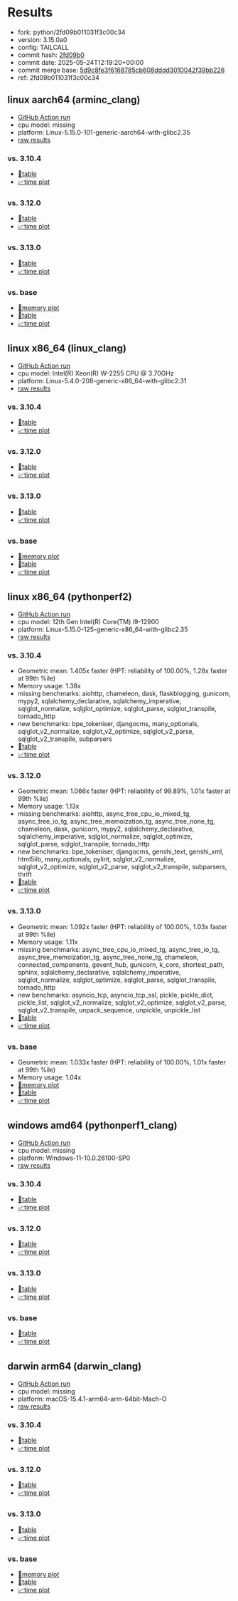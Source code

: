 # Results

- fork: python/2fd09b011031f3c00c34
- version: 3.15.0a0
- config: TAILCALL
- commit hash: [2fd09b0](https://github.com/python/cpython/commit/2fd09b0)
- commit date: 2025-05-24T12:19:20+00:00
- commit merge base: [5d9c8fe3f6168785cb608dddd3010042f39bb226](https://github.com/python/cpython/commit/5d9c8fe3f6168785cb608dddd3010042f39bb226)
- ref: 2fd09b011031f3c00c34

## linux aarch64 (arminc_clang)

- [GitHub Action run](https://github.com/faster-cpython/benchmarking/actions/runs/15232174341)
- cpu model: missing
- platform: Linux-5.15.0-101-generic-aarch64-with-glibc2.35
- [raw results](bm-20250524-arminc_clang-aarch64-python-2fd09b011031f3c00c34-3.15.0a0-2fd09b0.json)

### vs. 3.10.4

- [📄table](bm-20250524-arminc_clang-aarch64-python-2fd09b011031f3c00c34-3.15.0a0-2fd09b0-vs-3.10.4.md)
- [📈time plot](bm-20250524-arminc_clang-aarch64-python-2fd09b011031f3c00c34-3.15.0a0-2fd09b0-vs-3.10.4.svg)

### vs. 3.12.0

- [📄table](bm-20250524-arminc_clang-aarch64-python-2fd09b011031f3c00c34-3.15.0a0-2fd09b0-vs-3.12.0.md)
- [📈time plot](bm-20250524-arminc_clang-aarch64-python-2fd09b011031f3c00c34-3.15.0a0-2fd09b0-vs-3.12.0.svg)

### vs. 3.13.0

- [📄table](bm-20250524-arminc_clang-aarch64-python-2fd09b011031f3c00c34-3.15.0a0-2fd09b0-vs-3.13.0.md)
- [📈time plot](bm-20250524-arminc_clang-aarch64-python-2fd09b011031f3c00c34-3.15.0a0-2fd09b0-vs-3.13.0.svg)

### vs. base

- [🧠memory plot](bm-20250524-arminc_clang-aarch64-python-2fd09b011031f3c00c34-3.15.0a0-2fd09b0-vs-base-mem.svg)
- [📄table](bm-20250524-arminc_clang-aarch64-python-2fd09b011031f3c00c34-3.15.0a0-2fd09b0-vs-base.md)
- [📈time plot](bm-20250524-arminc_clang-aarch64-python-2fd09b011031f3c00c34-3.15.0a0-2fd09b0-vs-base.svg)

## linux x86_64 (linux_clang)

- [GitHub Action run](https://github.com/faster-cpython/benchmarking/actions/runs/15232174341)
- cpu model: Intel(R) Xeon(R) W-2255 CPU @ 3.70GHz
- platform: Linux-5.4.0-208-generic-x86_64-with-glibc2.31
- [raw results](bm-20250524-linux_clang-x86_64-python-2fd09b011031f3c00c34-3.15.0a0-2fd09b0.json)

### vs. 3.10.4

- [📄table](bm-20250524-linux_clang-x86_64-python-2fd09b011031f3c00c34-3.15.0a0-2fd09b0-vs-3.10.4.md)
- [📈time plot](bm-20250524-linux_clang-x86_64-python-2fd09b011031f3c00c34-3.15.0a0-2fd09b0-vs-3.10.4.svg)

### vs. 3.12.0

- [📄table](bm-20250524-linux_clang-x86_64-python-2fd09b011031f3c00c34-3.15.0a0-2fd09b0-vs-3.12.0.md)
- [📈time plot](bm-20250524-linux_clang-x86_64-python-2fd09b011031f3c00c34-3.15.0a0-2fd09b0-vs-3.12.0.svg)

### vs. 3.13.0

- [📄table](bm-20250524-linux_clang-x86_64-python-2fd09b011031f3c00c34-3.15.0a0-2fd09b0-vs-3.13.0.md)
- [📈time plot](bm-20250524-linux_clang-x86_64-python-2fd09b011031f3c00c34-3.15.0a0-2fd09b0-vs-3.13.0.svg)

### vs. base

- [🧠memory plot](bm-20250524-linux_clang-x86_64-python-2fd09b011031f3c00c34-3.15.0a0-2fd09b0-vs-base-mem.svg)
- [📄table](bm-20250524-linux_clang-x86_64-python-2fd09b011031f3c00c34-3.15.0a0-2fd09b0-vs-base.md)
- [📈time plot](bm-20250524-linux_clang-x86_64-python-2fd09b011031f3c00c34-3.15.0a0-2fd09b0-vs-base.svg)

## linux x86_64 (pythonperf2)

- [GitHub Action run](https://github.com/faster-cpython/benchmarking/actions/runs/15232174341)
- cpu model: 12th Gen Intel(R) Core(TM) i9-12900
- platform: Linux-5.15.0-125-generic-x86_64-with-glibc2.35
- [raw results](bm-20250524-pythonperf2-x86_64-python-2fd09b011031f3c00c34-3.15.0a0-2fd09b0.json)

### vs. 3.10.4

- Geometric mean: 1.405x faster (HPT: reliability of 100.00%, 1.28x faster at 99th %ile)
- Memory usage: 1.38x
- missing benchmarks: aiohttp, chameleon, dask, flaskblogging, gunicorn, mypy2, sqlalchemy_declarative, sqlalchemy_imperative, sqlglot_normalize, sqlglot_optimize, sqlglot_parse, sqlglot_transpile, tornado_http
- new benchmarks: bpe_tokeniser, djangocms, many_optionals, sqlglot_v2_normalize, sqlglot_v2_optimize, sqlglot_v2_parse, sqlglot_v2_transpile, subparsers
- [📄table](bm-20250524-pythonperf2-x86_64-python-2fd09b011031f3c00c34-3.15.0a0-2fd09b0-vs-3.10.4.md)
- [📈time plot](bm-20250524-pythonperf2-x86_64-python-2fd09b011031f3c00c34-3.15.0a0-2fd09b0-vs-3.10.4.svg)

### vs. 3.12.0

- Geometric mean: 1.066x faster (HPT: reliability of 99.89%, 1.01x faster at 99th %ile)
- Memory usage: 1.13x
- missing benchmarks: aiohttp, async_tree_cpu_io_mixed_tg, async_tree_io_tg, async_tree_memoization_tg, async_tree_none_tg, chameleon, dask, gunicorn, mypy2, sqlalchemy_declarative, sqlalchemy_imperative, sqlglot_normalize, sqlglot_optimize, sqlglot_parse, sqlglot_transpile, tornado_http
- new benchmarks: bpe_tokeniser, djangocms, genshi_text, genshi_xml, html5lib, many_optionals, pylint, sqlglot_v2_normalize, sqlglot_v2_optimize, sqlglot_v2_parse, sqlglot_v2_transpile, subparsers, thrift
- [📄table](bm-20250524-pythonperf2-x86_64-python-2fd09b011031f3c00c34-3.15.0a0-2fd09b0-vs-3.12.0.md)
- [📈time plot](bm-20250524-pythonperf2-x86_64-python-2fd09b011031f3c00c34-3.15.0a0-2fd09b0-vs-3.12.0.svg)

### vs. 3.13.0

- Geometric mean: 1.092x faster (HPT: reliability of 100.00%, 1.03x faster at 99th %ile)
- Memory usage: 1.11x
- missing benchmarks: async_tree_cpu_io_mixed_tg, async_tree_io_tg, async_tree_memoization_tg, async_tree_none_tg, chameleon, connected_components, gevent_hub, gunicorn, k_core, shortest_path, sphinx, sqlalchemy_declarative, sqlalchemy_imperative, sqlglot_normalize, sqlglot_optimize, sqlglot_parse, sqlglot_transpile, tornado_http
- new benchmarks: asyncio_tcp, asyncio_tcp_ssl, pickle, pickle_dict, pickle_list, sqlglot_v2_normalize, sqlglot_v2_optimize, sqlglot_v2_parse, sqlglot_v2_transpile, unpack_sequence, unpickle, unpickle_list
- [📄table](bm-20250524-pythonperf2-x86_64-python-2fd09b011031f3c00c34-3.15.0a0-2fd09b0-vs-3.13.0.md)
- [📈time plot](bm-20250524-pythonperf2-x86_64-python-2fd09b011031f3c00c34-3.15.0a0-2fd09b0-vs-3.13.0.svg)

### vs. base

- Geometric mean: 1.033x faster (HPT: reliability of 100.00%, 1.01x faster at 99th %ile)
- Memory usage: 1.04x
- [🧠memory plot](bm-20250524-pythonperf2-x86_64-python-2fd09b011031f3c00c34-3.15.0a0-2fd09b0-vs-base-mem.svg)
- [📄table](bm-20250524-pythonperf2-x86_64-python-2fd09b011031f3c00c34-3.15.0a0-2fd09b0-vs-base.md)
- [📈time plot](bm-20250524-pythonperf2-x86_64-python-2fd09b011031f3c00c34-3.15.0a0-2fd09b0-vs-base.svg)

## windows amd64 (pythonperf1_clang)

- [GitHub Action run](https://github.com/faster-cpython/benchmarking/actions/runs/15232174341)
- cpu model: missing
- platform: Windows-11-10.0.26100-SP0
- [raw results](bm-20250524-pythonperf1_clang-amd64-python-2fd09b011031f3c00c34-3.15.0a0-2fd09b0.json)

### vs. 3.10.4

- [📄table](bm-20250524-pythonperf1_clang-amd64-python-2fd09b011031f3c00c34-3.15.0a0-2fd09b0-vs-3.10.4.md)
- [📈time plot](bm-20250524-pythonperf1_clang-amd64-python-2fd09b011031f3c00c34-3.15.0a0-2fd09b0-vs-3.10.4.svg)

### vs. 3.12.0

- [📄table](bm-20250524-pythonperf1_clang-amd64-python-2fd09b011031f3c00c34-3.15.0a0-2fd09b0-vs-3.12.0.md)
- [📈time plot](bm-20250524-pythonperf1_clang-amd64-python-2fd09b011031f3c00c34-3.15.0a0-2fd09b0-vs-3.12.0.svg)

### vs. 3.13.0

- [📄table](bm-20250524-pythonperf1_clang-amd64-python-2fd09b011031f3c00c34-3.15.0a0-2fd09b0-vs-3.13.0.md)
- [📈time plot](bm-20250524-pythonperf1_clang-amd64-python-2fd09b011031f3c00c34-3.15.0a0-2fd09b0-vs-3.13.0.svg)

### vs. base

- [📄table](bm-20250524-pythonperf1_clang-amd64-python-2fd09b011031f3c00c34-3.15.0a0-2fd09b0-vs-base.md)
- [📈time plot](bm-20250524-pythonperf1_clang-amd64-python-2fd09b011031f3c00c34-3.15.0a0-2fd09b0-vs-base.svg)

## darwin arm64 (darwin_clang)

- [GitHub Action run](https://github.com/faster-cpython/benchmarking/actions/runs/15232174341)
- cpu model: missing
- platform: macOS-15.4.1-arm64-arm-64bit-Mach-O
- [raw results](bm-20250524-darwin_clang-arm64-python-2fd09b011031f3c00c34-3.15.0a0-2fd09b0.json)

### vs. 3.10.4

- [📄table](bm-20250524-darwin_clang-arm64-python-2fd09b011031f3c00c34-3.15.0a0-2fd09b0-vs-3.10.4.md)
- [📈time plot](bm-20250524-darwin_clang-arm64-python-2fd09b011031f3c00c34-3.15.0a0-2fd09b0-vs-3.10.4.svg)

### vs. 3.12.0

- [📄table](bm-20250524-darwin_clang-arm64-python-2fd09b011031f3c00c34-3.15.0a0-2fd09b0-vs-3.12.0.md)
- [📈time plot](bm-20250524-darwin_clang-arm64-python-2fd09b011031f3c00c34-3.15.0a0-2fd09b0-vs-3.12.0.svg)

### vs. 3.13.0

- [📄table](bm-20250524-darwin_clang-arm64-python-2fd09b011031f3c00c34-3.15.0a0-2fd09b0-vs-3.13.0.md)
- [📈time plot](bm-20250524-darwin_clang-arm64-python-2fd09b011031f3c00c34-3.15.0a0-2fd09b0-vs-3.13.0.svg)

### vs. base

- [🧠memory plot](bm-20250524-darwin_clang-arm64-python-2fd09b011031f3c00c34-3.15.0a0-2fd09b0-vs-base-mem.svg)
- [📄table](bm-20250524-darwin_clang-arm64-python-2fd09b011031f3c00c34-3.15.0a0-2fd09b0-vs-base.md)
- [📈time plot](bm-20250524-darwin_clang-arm64-python-2fd09b011031f3c00c34-3.15.0a0-2fd09b0-vs-base.svg)

